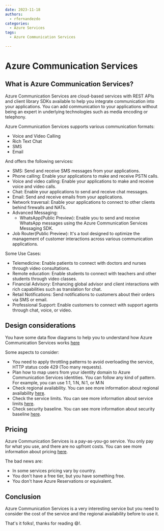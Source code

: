 ```yaml
---
date: 2023-11-18
authors:
  - rfernandezdo
categories:
  - Azure Services
tags:  
  - Azure Communication Services
  
---
```


# Azure Communication Services

## What is Azure Communication Services?

Azure Communication Services are cloud-based services with REST APIs and client library SDKs available to help you integrate communication into your applications. You can add communication to your applications without being an expert in underlying technologies such as media encoding or telephony.

Azure Communication Services supports various communication formats:

- Voice and Video Calling
- Rich Text Chat
- SMS
- Email

And offers the following services:

- SMS: Send and receive SMS messages from your applications.
- Phone calling: Enable your applications to make and receive PSTN calls.
- Voice and video calling: Enable your applications to make and receive voice and video calls.
- Chat: Enable your applications to send and receive chat messages.
- Email: Send and receive emails from your applications.
- Network traversal: Enable your applications to connect to other clients behind firewalls and NATs.
- Advanced Messaging:
    - WhatsApp(Public Preview): Enable you to send and receive WhatsApp messages using the Azure Communication Services Messaging SDK. 
- Job Router(Public Preview): It's a tool designed to optimize the management of customer interactions across various communication applications.

Some Use Cases:

- Telemedicine: Enable patients to connect with doctors and nurses through video consultations.
- Remote education: Enable students to connect with teachers and other students through video classes.
- Financial Advisory: Enhancing global advisor and client interactions with rich capabilities such as translation for chat.
- Retail Notifications: Send notifications to customers about their orders via SMS or email.
- Professional Support: Enable customers to connect with support agents through chat, voice, or video.


## Design considerations

You have  some data flow diagrams to help you to understand how Azure Communication Services works [here](https://learn.microsoft.com/en-us/azure/architecture/guide/mobile/azure-communication-services-architecture)

Some aspects to consider:

- You need to apply throttling patterns to avoid overloading the service,  HTTP status code 429 (Too many requests).
- Plan how to map users from your identity domain to Azure Communication Services identities. You can follow any kind of pattern. For example, you can use 1:1, 1:N, N:1, or M:N
- Check regional availability. You can see more information about regional availability [here](https://azure.microsoft.com/en-us/global-infrastructure/services/?products=communication-services).
- Check the service limits. You can see more information about service limits [here](https://learn.microsoft.com/en-us/azure/communication-services/concepts/service-limits).
- Check security baseline. You can see more information about security baseline [here](https://learn.microsoft.com/en-us/security/benchmark/azure/baselines/azure-communication-services-security-baseline).



## Pricing

Azure Communication Services is a pay-as-you-go service. You only pay for what you use, and there are no upfront costs. You can see more information about pricing [here](https://azure.microsoft.com/en-us/pricing/details/communication-services/).

The bad news are:

- In some services pricing vary by country.
- You don't have a free tier, but you have something free.
- You don't have Azure Reservations or equivalent.


## Conclusion

Azure Communication Services is a very interesting service but you need to consider the cost of the service and the regional availability before to use it.



That's it folks!, thanks for reading :smile:!.


